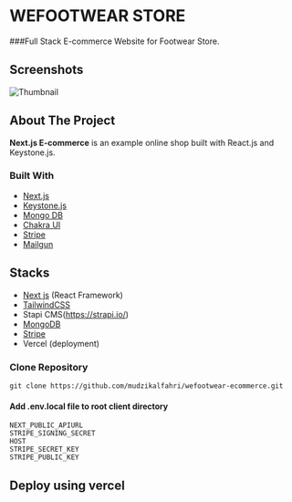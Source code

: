 # WEFOOTWEAR STORE

###Full Stack E-commerce Website for Footwear Store.

## Screenshots

![Thumbnail](https://i.ibb.co/bLb6DpL/wefootwear-ss-min.jpg)

## About The Project

**Next.js E-commerce** is an example online shop built with React.js and Keystone.js.

### Built With

- [Next.js](https://nextjs.org/)
- [Keystone.js](https://www.keystonejs.com/)
- [Mongo DB](https://www.mongodb.com/cloud/atlas)
- [Chakra UI](https://chakra-ui.com/)
- [Stripe](https://stripe.com)
- [Mailgun](https://mailgun.com)

## Stacks

- [Next js](https://nextjs.org/) (React Framework)
- [TailwindCSS](https://tailwindcss.com/)
- Stapi CMS(https://strapi.io/)
- [MongoDB](https://www.mongodb.com/cloud/atlas)
- [Stripe](https://stripe.com)
- Vercel (deployment)

### Clone Repository

```
git clone https://github.com/mudzikalfahri/wefootwear-ecommerce.git
```

#### Add .env.local file to root client directory

```
NEXT_PUBLIC_APIURL
STRIPE_SIGNING_SECRET
HOST
STRIPE_SECRET_KEY
STRIPE_PUBLIC_KEY
```

## Deploy using vercel
